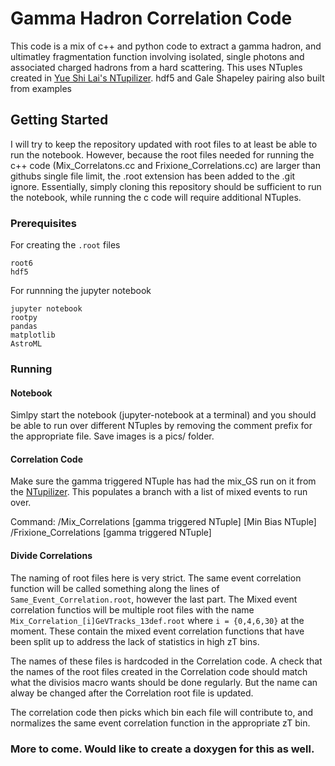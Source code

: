 # Gamma Hadron Correlation Code

This code is a mix of c++ and python code to extract a gamma hadron, and ultimatley fragmentation function involving isolated, single photons and associated charged hadrons from a hard scattering. This uses NTuples created in [Yue Shi Lai's NTupilizer](https://github.com/yslai/ntuple-gj). hdf5 and Gale Shapeley pairing also built from examples

## Getting Started

I will try to keep the repository updated with root files to at least be able to run the notebook. However, because the root files needed for running the c++ code (Mix_Correlatons.cc and Frixione_Correlations.cc) are larger than githubs single file limit, the .root extension has been added to the .git ignore. Essentially, simply cloning this repository should be sufficient to run the notebook, while running the c code will require additional NTuples.

### Prerequisites

For creating the `.root` files
```
root6
hdf5
```

For runnning the jupyter notebook
```
jupyter notebook
rootpy
pandas
matplotlib
AstroML
```

### Running

#### Notebook
Simlpy start the notebook (jupyter-notebook at a terminal) and you should be able to run over different NTuples by removing the comment prefix for the appropriate file. Save images is a pics/ folder.

#### Correlation Code
Make sure the gamma triggered NTuple has had the mix_GS run on it from the [NTupilizer](https://github.com/yslai/ntuple-gj). This populates a branch with a list of mixed events to run over.

Command:
/Mix_Correlations [gamma triggered NTuple] [Min Bias NTuple]
/Frixione_Correlations [gamma triggered NTuple]

#### Divide Correlations
The naming of root files here is very strict. The same event correlation function will be called something along the lines of `Same_Event_Correlation.root`, however the last part. The Mixed event correlation functios will be multiple root files with the name `Mix_Correlation_[i]GeVTracks_13def.root`
where `i = {0,4,6,30}` at the moment. These contain the mixed event correlation functions that have been split up to address the lack of statistics in high zT bins.

The names of these files is hardcoded in the Correlation code. A check that the names of the root files created in the Correlation code should match what the divisios macro wants should be done regularly. But the name can alway be changed after the Correlation root file is updated.

The correlation code then picks which bin each file will contribute to, and normalizes the same event correlation function in the appropriate zT bin.

### More to come. Would like to create a doxygen for this as well. 
